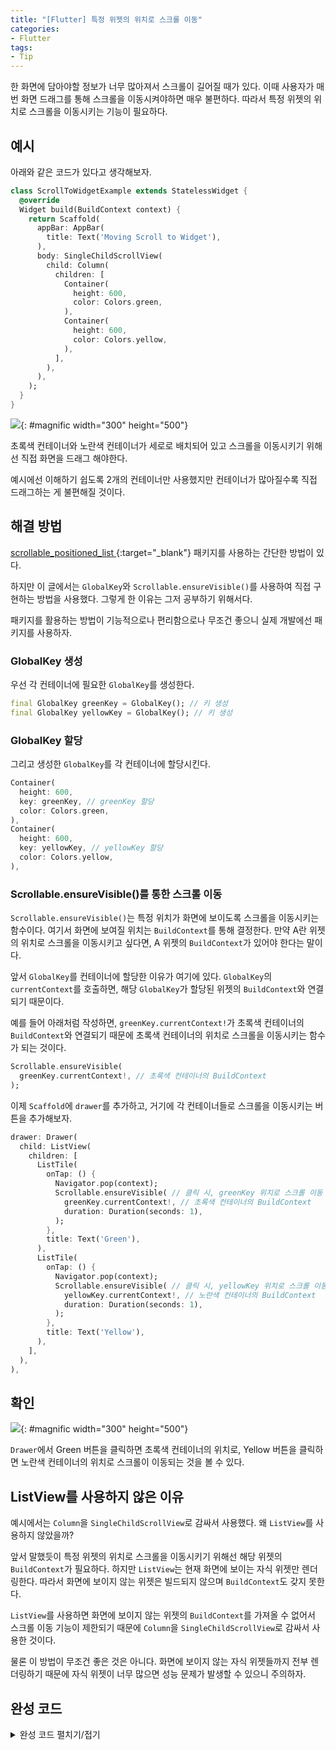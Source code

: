 ```yaml
---
title: "[Flutter] 특정 위젯의 위치로 스크롤 이동"
categories:
- Flutter
tags:
- Tip
---
```


한 화면에 담아야할 정보가 너무 많아져서 스크롤이 길어질 때가 있다. 이때 사용자가 매번 화면 드래그를 통해 스크롤을 이동시켜야하면 매우 불편하다. 따라서 특정 위젯의 위치로 스크롤을 이동시키는 기능이 필요하다.

## 예시

아래와 같은 코드가 있다고 생각해보자.

``` dart
class ScrollToWidgetExample extends StatelessWidget {
  @override
  Widget build(BuildContext context) {
    return Scaffold(
      appBar: AppBar(
        title: Text('Moving Scroll to Widget'),
      ),
      body: SingleChildScrollView(
        child: Column(
          children: [
            Container(
              height: 600,
              color: Colors.green,
            ),
            Container(
              height: 600,
              color: Colors.yellow,
            ),
          ],
        ),
      ),
    );
  }
}
```

![](/assets/flutter/Tip/move-scroll-to-specific-widget/Example1.gif){: #magnific width="300" height="500"}

초록색 컨테이너와 노란색 컨테이너가 세로로 배치되어 있고 스크롤을 이동시키기 위해선 직접 화면을 드래그 해야한다.

예시에선 이해하기 쉽도록 2개의 컨테이너만 사용했지만 컨테이너가 많아질수록 직접 드래그하는 게 불편해질 것이다.

## 해결 방법

[scrollable_positioned_list ](https://pub.dev/packages/scrollable_positioned_list){:target="\_blank"} 패키지를 사용하는 간단한 방법이 있다.

하지만 이 글에서는 `GlobalKey`와 `Scrollable.ensureVisible()`를 사용하여 직접 구현하는 방법을 사용했다. 그렇게 한 이유는 그저 공부하기 위해서다.

패키지를 활용하는 방법이 기능적으로나 편리함으로나 무조건 좋으니 실제 개발에선 패키지를 사용하자.

### GlobalKey 생성

우선 각 컨테이너에 필요한 `GlobalKey`를 생성한다.

``` dart
final GlobalKey greenKey = GlobalKey(); // 키 생성
final GlobalKey yellowKey = GlobalKey(); // 키 생성
```

### GlobalKey 할당

그리고 생성한 `GlobalKey`를 각 컨테이너에 할당시킨다.

``` dart
Container(
  height: 600,
  key: greenKey, // greenKey 할당
  color: Colors.green,
),
Container(
  height: 600,
  key: yellowKey, // yellowKey 할당
  color: Colors.yellow,
),
```

###  Scrollable.ensureVisible()를 통한 스크롤 이동

`Scrollable.ensureVisible()`는 특정 위치가 화면에 보이도록 스크롤을 이동시키는 함수이다. 여기서 화면에 보여질 위치는 `BuildContext`를 통해 결정한다. 만약 A란 위젯의 위치로 스크롤을 이동시키고 싶다면, A 위젯의 `BuildContext`가 있어야 한다는 말이다.

앞서 `GlobalKey`를 컨테이너에 할당한 이유가 여기에 있다. `GlobalKey`의 `currentContext`를 호출하면, 해당 `GlobalKey`가 할당된 위젯의 `BuildContext`와 연결되기 때문이다.

예를 들어 아래처럼 작성하면, `greenKey.currentContext!`가 초록색 컨테이너의 `BuildContext`와 연결되기 때문에 초록색 컨테이너의 위치로 스크롤을 이동시키는 함수가 되는 것이다.

``` dart
Scrollable.ensureVisible(
  greenKey.currentContext!, // 초록색 컨테이너의 BuildContext
);
```

이제 `Scaffold`에 `drawer`를 추가하고, 거기에 각 컨테이너들로 스크롤을 이동시키는 버튼을 추가해보자.

``` dart
drawer: Drawer(
  child: ListView(
    children: [
      ListTile(
        onTap: () {
          Navigator.pop(context);
          Scrollable.ensureVisible( // 클릭 시, greenKey 위치로 스크롤 이동
            greenKey.currentContext!, // 초록색 컨테이너의 BuildContext
            duration: Duration(seconds: 1),
          );
        },
        title: Text('Green'),
      ),
      ListTile(
        onTap: () {
          Navigator.pop(context);
          Scrollable.ensureVisible( // 클릭 시, yellowKey 위치로 스크롤 이동
            yellowKey.currentContext!, // 노란색 컨테이너의 BuildContext
            duration: Duration(seconds: 1),
          );
        },
        title: Text('Yellow'),
      ),
    ],
  ),
),
```

## 확인

![](/assets/flutter/Tip/move-scroll-to-specific-widget/Example2.gif){: #magnific width="300" height="500"}

`Drawer`에서 Green 버튼을 클릭하면 초록색 컨테이너의 위치로, Yellow 버튼을 클릭하면 노란색 컨테이너의 위치로 스크롤이 이동되는 것을 볼 수 있다.

## ListView를 사용하지 않은 이유

예시에서는 `Column`을 `SingleChildScrollView`로 감싸서 사용했다. 왜 `ListView`를 사용하지 않았을까?

앞서 말했듯이 특정 위젯의 위치로 스크롤을 이동시키기 위해선 해당 위젯의 `BuildContext`가 필요하다. 하지만 `ListView`는 현재 화면에 보이는 자식 위젯만 렌더링한다. 따라서 화면에 보이지 않는 위젯은 빌드되지 않으며 `BuildContext`도 갖지 못한다.

`ListView`를 사용하면 화면에 보이지 않는 위젯의 `BuildContext`를 가져올 수 없어서 스크롤 이동 기능이 제한되기 때문에 `Column`을 `SingleChildScrollView`로 감싸서 사용한 것이다.

물론 이 방법이 무조건 좋은 것은 아니다. 화면에 보이지 않는 자식 위젯들까지 전부 렌더링하기 때문에 자식 위젯이 너무 많으면 성능 문제가 발생할 수 있으니 주의하자.

## 완성 코드

<details markdown="1">
  <summary>완성 코드 펼치기/접기</summary>

``` dart
class ScrollToWidgetExample extends StatelessWidget {
  final GlobalKey greenKey = GlobalKey();
  final GlobalKey yellowKey = GlobalKey();
	
  @override
  Widget build(BuildContext context) {
    return Scaffold(
      appBar: AppBar(
        title: Text('Moving Scroll to Widget'),
      ),
      drawer: Drawer(
        child: ListView(
          children: [
            ListTile(
              onTap: () {
                Navigator.pop(context);
                Scrollable.ensureVisible(
                  greenKey.currentContext!,
                  duration: Duration(seconds: 1),
                );
              },
              title: Text('Green'),
            ),
            ListTile(
              onTap: () {
                Navigator.pop(context);
                Scrollable.ensureVisible(
                  yellowKey.currentContext!,
                  duration: Duration(seconds: 1),
                );
              },
              title: Text('Yellow'),
            ),
          ],
        ),
      ),
      body: SingleChildScrollView(
        child: Column(
          children: [
            Container(
              height: 600,
              key: greenKey,
              color: Colors.green,
            ),
            Container(
              height: 600,
              key: yellowKey,
              color: Colors.yellow,
            ),
          ],
        ),
      ),
    );
  }
}
```

</details>
